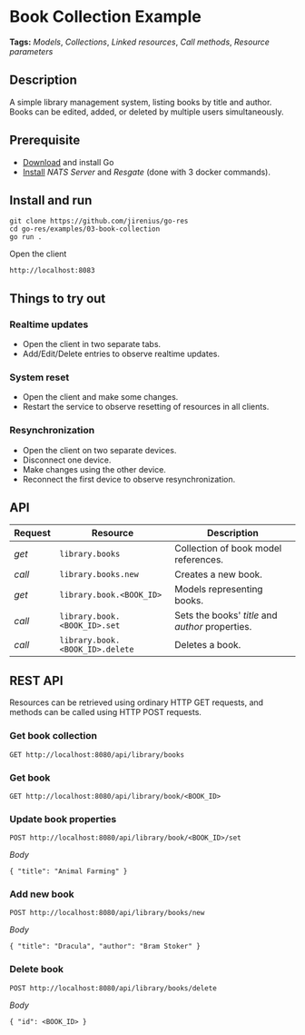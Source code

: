# Book Collection Example

**Tags:** *Models*, *Collections*, *Linked resources*, *Call methods*, *Resource parameters*

## Description
A simple library management system, listing books by title and author. Books can be edited, added, or deleted by multiple users simultaneously.

## Prerequisite

* [Download](https://golang.org/dl/) and install Go
* [Install](https://resgate.io/docs/get-started/installation/) *NATS Server* and *Resgate* (done with 3 docker commands).

## Install and run

```text
git clone https://github.com/jirenius/go-res
cd go-res/examples/03-book-collection
go run .
```

Open the client
```text
http://localhost:8083
```


## Things to try out

### Realtime updates
* Open the client in two separate tabs.
* Add/Edit/Delete entries to observe realtime updates.

### System reset
* Open the client and make some changes.
* Restart the service to observe resetting of resources in all clients.

### Resynchronization
* Open the client on two separate devices.
* Disconnect one device.
* Make changes using the other device.
* Reconnect the first device to observe resynchronization.

## API

Request | Resource | Description
--- | --- | ---
*get* | `library.books` | Collection of book model references.
*call* | `library.books.new` | Creates a new book.
*get* | `library.book.<BOOK_ID>` | Models representing books.
*call* | `library.book.<BOOK_ID>.set` | Sets the books' *title* and *author* properties.
*call* | `library.book.<BOOK_ID>.delete` | Deletes a book.

## REST API

Resources can be retrieved using ordinary HTTP GET requests, and methods can be called using HTTP POST requests.

### Get book collection
```
GET http://localhost:8080/api/library/books
```

### Get book
```
GET http://localhost:8080/api/library/book/<BOOK_ID>
```

### Update book properties
```
POST http://localhost:8080/api/library/book/<BOOK_ID>/set
```
*Body*  
```
{ "title": "Animal Farming" }
```

### Add new book
```
POST http://localhost:8080/api/library/books/new
```
*Body*  
```
{ "title": "Dracula", "author": "Bram Stoker" }
```

### Delete book
```
POST http://localhost:8080/api/library/books/delete
```
*Body*  
```
{ "id": <BOOK_ID> }
```
